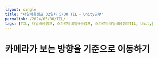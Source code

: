 ```yaml
---
layout: single
title: "내일배움캠프 32일차 5/30 TIL + Unity공부"
permalink: /2024/05/30/TIL/
tags: [TIL, 내일배움캠프, 스파르타내일배움캠프, 스파르타내일배움캠프TIL, Unity]
---
```


# 카메라가 보는 방향을 기준으로 이동하기
